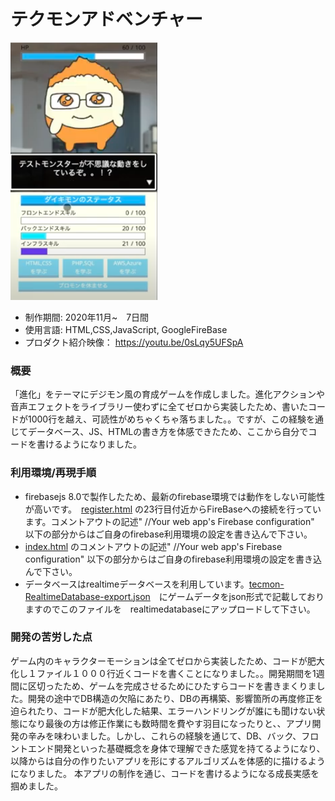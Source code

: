 # テクモンアドベンチャー

[![IMAGE ALT TEXT HERE](thumbnailImage.png)](https://youtu.be/0sLqy5UFSpA)

* 制作期間: 2020年11月~　7日間
* 使用言語: HTML,CSS,JavaScript, GoogleFireBase
* プロダクト紹介映像：
https://youtu.be/0sLqy5UFSpA

### 概要
「進化」をテーマにデジモン風の育成ゲームを作成しました。進化アクションや音声エフェクトをライブラリー使わずに全てゼロから実装したため、書いたコードが1000行を越え、可読性がめちゃくちゃ落ちました。。ですが、この経験を通じてデータベース、JS、HTMLの書き方を体感できたため、ここから自分でコードを書けるようになりました。

### 利用環境/再現手順
* firebasejs 8.0で製作したため、最新のfirebase環境では動作をしない可能性が高いです。　[register.html](https://github.com/worldwideweb13/Tecmon/blob/964ab9d44a910598bf5044aefaebd1712053673f/register.html) の23行目付近からFireBaseへの接続を行っています。コメントアウトの記述" //Your web app's Firebase configuration" 以下の部分からはご自身のfirebase利用環境の設定を書き込んで下さい。
* [index.html](https://github.com/worldwideweb13/Tecmon/blob/106b97e0da5932f9f59b4c0ec6a3f0c7f43e6a79/index.html) のコメントアウトの記述" //Your web app's Firebase configuration" 以下の部分からはご自身のfirebase利用環境の設定を書き込んで下さい。
* データベースはrealtimeデータベースを利用しています。[tecmon-RealtimeDatabase-export.json](https://github.com/worldwideweb13/Tecmon/blob/964ab9d44a910598bf5044aefaebd1712053673f/tecmon-RealtimeDatabase-export.json)　にゲームデータをjson形式で記載しておりますのでこのファイルを　realtimedatabaseにアップロードして下さい。
 
### 開発の苦労した点
ゲーム内のキャラクターモーションは全てゼロから実装したため、コードが肥大化し１ファイル１０００行近くコードを書くことになりました。。開発期間を1週間に区切ったため、ゲームを完成させるためにひたすらコードを書きまくりました。開発の途中でDB構造の欠陥にあたり、DBの再構築、影響箇所の再度修正を迫られたり、コードが肥大化した結果、エラーハンドリングが誰にも聞けない状態になり最後の方は修正作業にも数時間を費やす羽目になったりと、、アプリ開発の辛みを味わいました。しかし、これらの経験を通じて、DB、バック、フロントエンド開発といった基礎概念を身体で理解できた感覚を持てるようになり、以降からは自分の作りたいアプリを形にするアルゴリズムを体感的に描けるようになりました。
本アプリの制作を通じ、コードを書けるようになる成長実感を掴めました。


